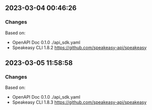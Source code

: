 

## 2023-03-04 00:46:26
### Changes
Based on:
- OpenAPI Doc 0.1.0 ./api_sdk.yaml
- Speakeasy CLI 1.8.2 https://github.com/speakeasy-api/speakeasy

## 2023-03-05 11:58:58
### Changes
Based on:
- OpenAPI Doc 0.1.0 ./api_sdk.yaml
- Speakeasy CLI 1.8.3 https://github.com/speakeasy-api/speakeasy